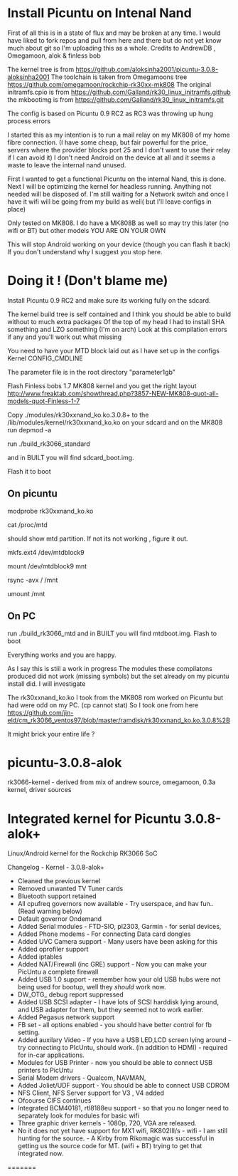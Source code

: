 Install Picuntu on Intenal Nand
===============================

First of all this is in a state of flux and may be broken at any time.
I would have liked to fork repos and pull from here and there but do not yet know much about git so I'm uploading this as a whole.
Credits to AndrewDB , Omegamoon, alok & finless bob

The kernel tree is from
https://github.com/aloksinha2001/picuntu-3.0.8-aloksinha2001
The toolchain is taken from Omegamoons tree
https://github.com/omegamoon/rockchip-rk30xx-mk808
The original initramfs.cpio is from
https://github.com/Galland/rk30_linux_initramfs.github
the mkbootimg is from
https://github.com/Galland/rk30_linux_initramfs.git

The config is based on Picuntu 0.9 RC2 as RC3 was throwing up hung process errors


I started this as my intention is to run a mail relay on my MK808 of my home fibre connection. 
(I have some cheap, but fair powerful for the price, servers where the provider blocks port 25 and I don't want to use their relay if I can avoid it)
I don't need Android on the device at all and it seems a waste to leave the internal nand unused.

First I wanted to get a functional Picuntu on the internal Nand, this is done.
Next I will be optimizing the kernel for headless running. Anything not needed will be disposed of.
I'm still waiting for a Network switch and once I have it wifi will be going from my build as well( but I'll leave configs in place)

Only tested on MK808. I do have a MK808B as well so may try this later (no wifi or BT) but other models YOU ARE ON YOUR OWN

This will stop Android working on your device (though you can flash it back)
If you don't understand why I suggest you stop here.


Doing it !   (Don't blame me)
=======================

Install Picuntu 0.9 RC2 and make sure its working fully on the sdcard.

The kernel build tree is self contained and I think you should be able to build without to much extra packages
Of the top of my head I had to install SHA something and LZO something (I'm on arch)
Look at this compilation errors if any and you'll work out what missing



You need to have your MTD block laid out as I have set up in the configs Kernel CONFIG_CMDLINE

The parameter file is in the root directory "parameter1gb"

Flash Finless bobs 1.7 MK808 kernel and you get the right layout
http://www.freaktab.com/showthread.php?3857-NEW-MK808-quot-all-models-quot-Finless-1-7

Copy ./modules/rk30xxnand_ko.ko.3.0.8+ to the /lib/modules/kernel/rk30xxnand_ko.ko on your sdcard and on the MK808 run depmod -a

run ./build_rk3066_standard

and in BUILT you will find sdcard_boot.img.

Flash it to boot 

On picuntu
---------

modprobe rk30xxnand_ko.ko

cat /proc/mtd 

should show mtd partition. If not its not working , figure it out.

mkfs.ext4 /dev/mtdblock9

mount /dev/mtdblock9 mnt

rsync -avx / /mnt

umount /mnt

On PC
----

run ./build_rk3066_mtd
and in BUILT you will find mtdboot.img.
Flash to boot

Everything works and you are happy.

As I say this is stiil a work in progress
The modules these compilatons produced did not work (missing symbols) but the set already on my picuntu install did.
I will investigate

The rk30xxnand_ko.ko I took from the MK808 rom worked on Picuntu but had were odd on my PC. (cp cannot stat)
So I took one from here
https://github.com/jin-eld/cm_rk3066_ventos97/blob/master/ramdisk/rk30xxnand_ko.ko.3.0.8%2B

It might brick your entire life ?










picuntu-3.0.8-alok
==================

rk3066-kernel - derived from mix of andrew source, omegamoon, 0.3a kernel, driver sources

Integrated kernel for Picuntu 3.0.8-alok+ 
=============

Linux/Android kernel for the Rockchip RK3066 SoC

Changelog - Kernel - 3.0.8-alok+
- Cleaned the previous kernel
- Removed unwanted TV Tuner cards
- Bluetooth support retained
- All cpufreq governors now available - Try userspace, and hav fun.. (Read warning below)
- Default governor Ondemand
- Added Serial modules - FTD-SIO, pl2303, Garmin - for serial devices,
- Added Phone modems - For connecting Data card dongles
- Added UVC Camera support - Many users have been asking for this
- Added oprofiler support
- Added iptables
- Added NAT/Firewall (inc GRE) support - Now you can make your PicUntu a complete firewall
- Added USB 1.0 support - remember how your old USB hubs were not being used for bootup, well they _should_ work now.
- DW_OTG_ debug report suppressed
- Added USB SCSI adapter - I have lots of SCSI harddisk lying around, and USB adapter for them, but they seemed not to work earlier.
- Added Pegasus network support
- FB set - all options enabled - you should have better control for fb setting.
- Added auxilary Video - If you have a USB LED,LCD screen lying around - try connecting to PIcUntu, should work. (in addition to HDMI) - required for in-car applications.
- Modules for USB Printer - now you should be able to connect USB printers to PicUntu
- Serial Modem drivers - Qualcom, NAVMAN,
- Added Joliet/UDF support - You should be able to connect USB CDROM
- NFS Client, NFS Server support for V3 , V4 added
- Ofcourse CIFS continues
- Integrated BCM40181, rtl8188eu support - so that you no longer need to separately look for modules for basic wifi
- Three graphic driver kernels - 1080p, 720, VGA are released.
- No it does not yet have support for MX1 wifi, RK802III/s - wifi - I am still hunting for the source. - A Kirby from Rikomagic was successful in getting us the source code for MT. (wifi + BT) trying to get that integrated now.

=======

